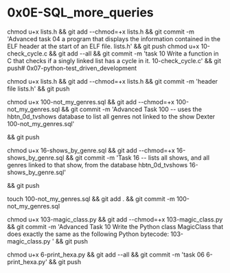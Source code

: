 # 0x0E-SQL_more_queries

chmod u+x lists.h && git add --chmod=+x lists.h && git commit -m 'Advanced task 04 a program that displays the information contained in the ELF header at the start of an ELF file. lists.h' && git push
chmod u+x 10-check_cycle.c && git add --all && git commit -m 'task 10 Write a function in C that checks if a singly linked list has a cycle in it. 10-check_cycle.c' && git push# 0x07-python-test_driven_development

chmod u+x lists.h && git add --chmod=+x lists.h && git commit -m 'header file lists.h' && git push

chmod u+x 100-not_my_genres.sql && git add --chmod=+x 100-not_my_genres.sql && git commit -m 'Advanced Task 100 -- uses the hbtn_0d_tvshows database to list all genres not linked to the show Dexter 100-not_my_genres.sql'

 && git push

chmod u+x 16-shows_by_genre.sql && git add --chmod=+x 16-shows_by_genre.sql && git commit -m 'Task 16 -- lists all shows, and all genres linked to that show, from the database hbtn_0d_tvshows 16-shows_by_genre.sql'

 && git push

touch 100-not_my_genres.sql && git add . && git commit -m 100-not_my_genres.sql

chmod u+x 103-magic_class.py && git add --chmod=+x 103-magic_class.py && git commit -m 'Advanced Task 10 Write the Python class MagicClass that does exactly the same as the following Python bytecode: 103-magic_class.py ' && git push

chmod u+x 6-print_hexa.py && git add --all && git commit -m 'task 06 6-print_hexa.py' && git push
